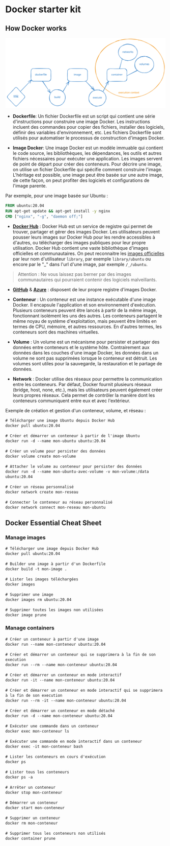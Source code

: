 # Docker starter kit

## How Docker works

![](./docker-development-cycle.svg)

- **Dockerfile**: Un fichier Dockerfile est un script qui contient une série d'instructions pour construire une image Docker. Les instructions incluent des commandes pour copier des fichiers,
installer des logiciels, définir des variables d'environnement, etc. Les fichiers Dockerfile sont utilisés pour automatiser le processus de construction d'images Docker.

- **Image Docker**: Une image Docker est un modèle immuable qui contient le code source, les bibliothèques, les dépendances, les outils et autres fichiers nécessaires pour exécuter une application.
Les images servent de point de départ pour créer des conteneurs. Pour décrire une image, on utilise un fichier Dockerfile qui spécifie comment construire l'image.
L'héritage est possible, une image peut être basée sur une autre image, de cette façon, on peut profiter des logiciels et configurations de l'image parente.

Par exemple, pour une image basée sur Ubuntu :

```Dockerfile
FROM ubuntu:20.04
RUN apt-get update && apt-get install -y nginx
CMD ["nginx", "-g", "daemon off;"]
```

- [**Docker Hub**](https://hub.docker.com) : Docker Hub est un service de registre qui permet de trouver, partager et gérer des images Docker. Les utilisateurs peuvent pousser leurs images sur Docker Hub pour les 
rendre accessibles à d'autres, ou télécharger des images publiques pour leur propre utilisation. Docker Hub contient une vaste bibliothèque d'images officielles et communautaires.
On peut reconnaitre les [images officielles](https://hub.docker.com/search?image_filter=official) par leur nom d'utilisateur `library`, par exemple `library/ubuntu` ou encore par le "_" dans l'url d'une image, par exemple `/_/ubuntu`.

> Attention : Ne vous laissez pas berner par des images communautaires qui pourraient contenir des logiciels malveillants.

- [**GitHub**](https://docs.github.com/fr/packages/working-with-a-github-packages-registry/working-with-the-docker-registry) & [**Azure**](https://azure.microsoft.com/fr-fr/products/container-registry/) : disposent de leur propre registre d'images Docker. 
 
- **Conteneur** : Un conteneur est une instance exécutable d'une image Docker. Il encapsule l'application et son environnement d'exécution. Plusieurs conteneurs peuvent être lancés à partir de la 
même image, fonctionnant isolément les uns des autres. Les conteneurs partagent le même noyau de système d'exploitation, mais peuvent être limités en termes de CPU, mémoire, et autres ressources.
En d'autres termes, les conteneurs sont des machines virtuelles.

- **Volume** : Un volume est un mécanisme pour persister et partager des données entre conteneurs et le système hôte. Contrairement aux données dans les couches d'une image Docker, les données dans 
un volume ne sont pas supprimées lorsque le conteneur est détruit. Les volumes sont utiles pour la sauvegarde, la restauration et le partage de données.  

- **Network** : Docker utilise des réseaux pour permettre la communication entre les conteneurs. Par défaut, Docker fournit plusieurs réseaux (bridge, host, none, etc.), mais les utilisateurs peuvent
également créer leurs propres réseaux. Cela permet de contrôler la manière dont les conteneurs communiquent entre eux et avec l'extérieur.

Exemple de création et gestion d'un conteneur, volume, et réseau :

```shell
# Télécharger une image Ubuntu depuis Docker Hub
docker pull ubuntu:20.04

# Créer et démarrer un conteneur à partir de l'image Ubuntu
docker run -d --name mon-ubuntu ubuntu:20.04

# Créer un volume pour persister des données
docker volume create mon-volume

# Attacher le volume au conteneur pour persister des données
docker run -d --name mon-ubuntu-avec-volume -v mon-volume:/data ubuntu:20.04

# Créer un réseau personnalisé
docker network create mon-reseau

# Connecter le conteneur au réseau personnalisé
docker network connect mon-reseau mon-ubuntu
```

## Docker Essential Cheat Sheet

### Manage images

```shell
# Télécharger une image depuis Docker Hub
docker pull ubuntu:20.04

# Builder une image à partir d'un Dockerfile
docker build -t mon-image .

# Lister les images téléchargées
docker images

# Supprimer une image
docker images rm ubuntu:20.04

# Supprimer toutes les images non utilisées
docker image prune
```

### Manage containers

```shell
# Créer un conteneur à partir d'une image
docker run --name mon-conteneur ubuntu:20.04

# Créer et démarrer un conteneur qui se supprimera à la fin de son execution
docker run --rm --name mon-conteneur ubuntu:20.04

# Créer et démarrer un conteneur en mode interactif
docker run -it --name mon-conteneur ubuntu:20.04

# Créer et démarrer un conteneur en mode interactif qui se supprimera à la fin de son execution
docker run --rm -it --name mon-conteneur ubuntu:20.04

# Créer et démarrer un conteneur en mode détaché
docker run -d --name mon-conteneur ubuntu:20.04

# Exécuter une commande dans un conteneur
docker exec mon-conteneur ls

# Exécuter une commande en mode interactif dans un conteneur
docker exec -it mon-conteneur bash

# Lister les conteneurs en cours d'exécution
docker ps

# Lister tous les conteneurs
docker ps -a

# Arrêter un conteneur
docker stop mon-conteneur

# Démarrer un conteneur
docker start mon-conteneur

# Supprimer un conteneur
docker rm mon-conteneur

# Supprimer tous les conteneurs non utilisés
docker container prune
```
